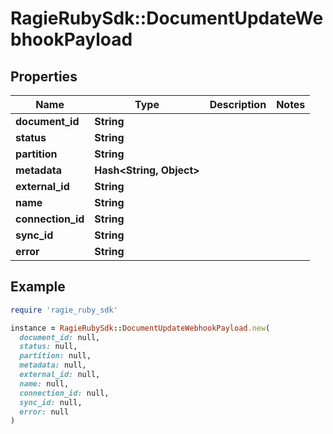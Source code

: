# RagieRubySdk::DocumentUpdateWebhookPayload

## Properties

| Name | Type | Description | Notes |
| ---- | ---- | ----------- | ----- |
| **document_id** | **String** |  |  |
| **status** | **String** |  |  |
| **partition** | **String** |  |  |
| **metadata** | **Hash&lt;String, Object&gt;** |  |  |
| **external_id** | **String** |  |  |
| **name** | **String** |  |  |
| **connection_id** | **String** |  |  |
| **sync_id** | **String** |  |  |
| **error** | **String** |  |  |

## Example

```ruby
require 'ragie_ruby_sdk'

instance = RagieRubySdk::DocumentUpdateWebhookPayload.new(
  document_id: null,
  status: null,
  partition: null,
  metadata: null,
  external_id: null,
  name: null,
  connection_id: null,
  sync_id: null,
  error: null
)
```

